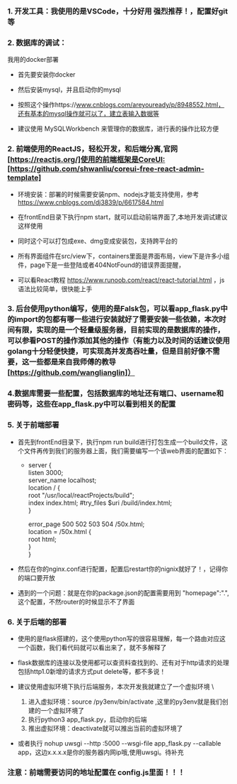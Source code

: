 ### 1. 开发工具：我使用的是VSCode，十分好用 强烈推荐！，配置好git等

### 2. 数据库的调试：
我用的docker部署
* 首先要安装你docker

* 然后安装mysql，并且启动你的mysql
* 按照这个操作https://www.cnblogs.com/areyouready/p/8948552.html，还有基本的mysql操作就可以了，建立表输入数据等

* 建议使用 MySQLWorkbench 来管理你的数据库，进行表的操作比较方便



### 2. 前端使用的ReactJS，轻松开发，和后端分离,官网 [https://reactjs.org/]使用的前端框架是CoreUI:[https://github.com/shwanliu/coreui-free-react-admin-template]
* 环境安装：部署的时候需要安装npm、nodejs才能支持使用，参考 https://www.cnblogs.com/dj3839/p/6617584.html

* 在frontEnd目录下执行npm start，就可以启动前端界面了,本地开发调试建议这样使用
* 同时这个可以打包成exe、dmg变成安装包，支持跨平台的
* 所有界面组件在src/view下，containers里面是界面布局，view下是许多小组件，page下是一些登陆或者404NotFound的错误界面提醒，
* 可以看React教程 https://www.runoob.com/react/react-tutorial.html ，js语法比较简单，很快能上手

### 3. 后台使用python编写，使用的是Falsk包，可以看app_flask.py中的import的包都有哪一些进行安装就好了需要安装一些依赖，本次时间有限，实现的是一个轻量级服务器，目前实现的是数据库的操作，可以参看POST的操作添加其他的操作（有能力以及时间的话建议使用golang十分轻便快捷，可实现高并发高吞吐量，但是目前好像不需要，这一些都是来自我师傅的教导[https://github.com/wanglianglin]）

### 4.数据库需要一些配置，包括数据库的地址还有端口、username和密码等，这些在app_flask.py中可以看到相关的配置

### 5. 关于前端部署
* 首先到frontEnd目录下，执行npm run build进行打包生成一个build文件，这个文件再传到我们的服务器上面，我们需要编写一个该web界面的配置如下：

    *   server {  
        listen      3000; \
        server_name  localhost;  \
        location / {  \
            root  "/usr/local/reactProjects/build"; \
            index index.html;
            #try_files   $uri /build/index.html; \
        }

        error_page   500 502 503 504  /50x.html; \
        location = /50x.html {  \
            root   html;  
        } \
        }

* 然后在你的nginx.conf进行配置，配置后restart你的nignix就好了！，记得你的端口要开放

* 遇到的一个问题：就是在你的package.json的配置需要用到 "homepage":".",这个配置，不然router的时候显示不了界面

### 6. 关于后端的部署
* 使用的是flask搭建的，这个使用python写的很容易理解，每一个路由对应这一个函数，我们看代码就可以看出来了，就不多解释了
* flask数据库的连接以及使用都可以查资料查找到的、还有对于http请求的处理包括http1.0新增的请求方式put delete等，都不多说！
* 建议使用虚拟环境下执行后端服务，本次开发我就建立了一个虚拟环境 \ 
    1. 进入虚拟环境：source /py3env/bin/activate ,这里的py3env就是我们创建的一个虚拟环境了
    2. 执行python3 app_flask.py，启动你的后端
    3. 推出虚拟环境：deactivate就可以推出当前的虚拟环境了

* 或者执行 nohup uwsgi --http :5000 --wsgi-file app_flask.py --callable app，这边x.x.x.x是你的服务器内网ip哦,使用uwsgi。待补充

### 注意：前端需要访问的地址配置在 config.js里面！！！